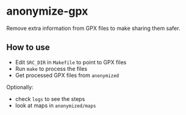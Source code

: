 # anonymize-gpx

Remove extra information from GPX files to make sharing them safer.

## How to use

- Edit `SRC_DIR` in `Makefile` to point to GPX files
- Run `make` to process the files
- Get processed GPX files from `anonymized`

Optionally:

- check `logs` to see the steps
- look at maps in `anonymized/maps`
